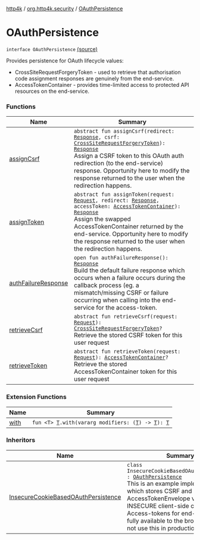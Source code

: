 [http4k](../../index.md) / [org.http4k.security](../index.md) / [OAuthPersistence](./index.md)

# OAuthPersistence

`interface OAuthPersistence` [(source)](https://github.com/http4k/http4k/blob/master/http4k-security-oauth/src/main/kotlin/org/http4k/security/OAuthPersistence.kt#L12)

Provides persistence for OAuth lifecycle values:

* CrossSiteRequestForgeryToken - used to retrieve that authorisation code assignment responses are genuinely from the end-service.
* AccessTokenContainer - provides time-limited access to protected API resources on the end-service.

### Functions

| Name | Summary |
|---|---|
| [assignCsrf](assign-csrf.md) | `abstract fun assignCsrf(redirect: `[`Response`](../../org.http4k.core/-response/index.md)`, csrf: `[`CrossSiteRequestForgeryToken`](../-cross-site-request-forgery-token/index.md)`): `[`Response`](../../org.http4k.core/-response/index.md)<br>Assign a CSRF token to this OAuth auth redirection (to the end-service) response. Opportunity here to modify the response returned to the user when the redirection happens. |
| [assignToken](assign-token.md) | `abstract fun assignToken(request: `[`Request`](../../org.http4k.core/-request/index.md)`, redirect: `[`Response`](../../org.http4k.core/-response/index.md)`, accessToken: `[`AccessTokenContainer`](../-access-token-container/index.md)`): `[`Response`](../../org.http4k.core/-response/index.md)<br>Assign the swapped AccessTokenContainer returned by the end-service. Opportunity here to modify the response returned to the user when the redirection happens. |
| [authFailureResponse](auth-failure-response.md) | `open fun authFailureResponse(): `[`Response`](../../org.http4k.core/-response/index.md)<br>Build the default failure response which occurs when a failure occurs during the callback process (eg. a mismatch/missing CSRF or failure occurring when calling into the end-service for the access-token. |
| [retrieveCsrf](retrieve-csrf.md) | `abstract fun retrieveCsrf(request: `[`Request`](../../org.http4k.core/-request/index.md)`): `[`CrossSiteRequestForgeryToken`](../-cross-site-request-forgery-token/index.md)`?`<br>Retrieve the stored CSRF token for this user request |
| [retrieveToken](retrieve-token.md) | `abstract fun retrieveToken(request: `[`Request`](../../org.http4k.core/-request/index.md)`): `[`AccessTokenContainer`](../-access-token-container/index.md)`?`<br>Retrieve the stored AccessTokenContainer token for this user request |

### Extension Functions

| Name | Summary |
|---|---|
| [with](../../org.http4k.core/with.md) | `fun <T> `[`T`](../../org.http4k.core/with.md#T)`.with(vararg modifiers: (`[`T`](../../org.http4k.core/with.md#T)`) -> `[`T`](../../org.http4k.core/with.md#T)`): `[`T`](../../org.http4k.core/with.md#T) |

### Inheritors

| Name | Summary |
|---|---|
| [InsecureCookieBasedOAuthPersistence](../-insecure-cookie-based-o-auth-persistence/index.md) | `class InsecureCookieBasedOAuthPersistence : `[`OAuthPersistence`](./index.md)<br>This is an example implementation which stores CSRF and AccessTokenEnvelope values in an INSECURE client-side cookie. Access-tokens for end-services are fully available to the browser so do not use this in production! |
